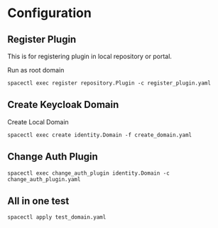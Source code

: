 # Configuration

## Register Plugin

This is for registering plugin in local repository or portal.

Run as root domain

~~~
spacectl exec register repository.Plugin -c register_plugin.yaml
~~~

## Create Keycloak Domain

Create  Local Domain

~~~
spacectl exec create identity.Domain -f create_domain.yaml
~~~

## Change Auth Plugin


~~~
spacectl exec change_auth_plugin identity.Domain -c change_auth_plugin.yaml
~~~

## All in one test

~~~
spacectl apply test_domain.yaml
~~~
